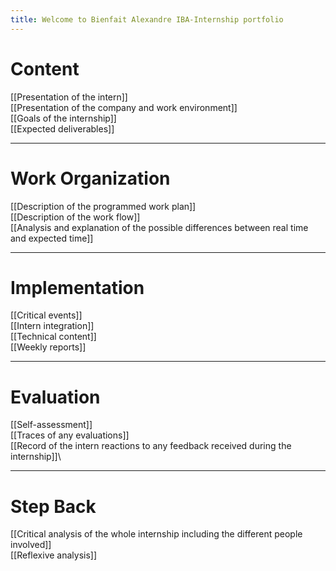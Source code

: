 ```yaml
---
title: Welcome to Bienfait Alexandre IBA-Internship portfolio
---
```

# Content
[[Presentation of the intern]] \
[[Presentation of the company and work environment]] \
[[Goals of the internship]]\
[[Expected deliverables]]

---
# Work Organization
[[Description of the programmed work plan]]\
[[Description of the work flow]]\
[[Analysis and explanation of the possible differences between real time and expected time]]

---
# Implementation
[[Critical events]] \
[[Intern integration]]\
[[Technical content]]\
[[Weekly reports]]

---
# Evaluation
[[Self-assessment]]\
[[Traces of any evaluations]]\
[[Record of the intern reactions to any feedback received during the internship]]\

---
# Step Back
[[Critical analysis of the whole internship including the different people involved]]\
[[Reflexive analysis]]
